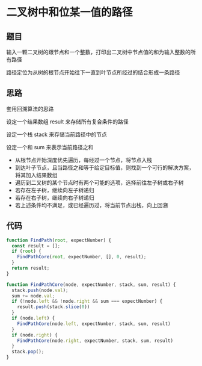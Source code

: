 # 二叉树中和位某一值的路径

## 题目

输入一颗二叉树的跟节点和一个整数，打印出二叉树中节点值的和为输入整数的所有路径

路径定位为从树的根节点开始往下一直到叶节点所经过的结合形成一条路径

## 思路

套用回溯算法的思路

设定一个结果数组 result 来存储所有复合条件的路径

设定一个栈 stack 来存储当前路径中的节点

设定一个和 sum 来表示当前路径之和

* 从根节点开始深度优先遍历，每经过一个节点，将节点入栈
* 到达叶子节点，且当路径之和等于给定目标值，则找到一个可行的解决方案，将其加入结果数组
* 遍历到二叉树的某个节点时有两个可能的选项，选择前往左子树或右子树
* 若存在左子树，继续向左子树递归
* 若存在右子树，继续向右子树递归
* 若上述条件均不满足，或已经遍历过，将当前节点出栈，向上回溯

## 代码

```javascript
function FindPath(root, expectNumber) {
  const result = [];
  if (root) {
    FindPathCore(root, expectNumber, [], 0, result);
  }
  return result;
}

function FindPathCore(node, expectNumber, stack, sum, result) {
  stack.push(node.val);
  sum += node.val;
  if (!node.left && !node.right && sum === expectNumber) {
    result.push(stack.slice(0))
  }
  if (node.left) {
    FindPathCore(node.left, expectNumber, stack, sum, result)
  }
  if (node.right) {
    FindPathCore(node.right, expectNumber, stack, sum, result)
  }
  stack.pop();
}
```

